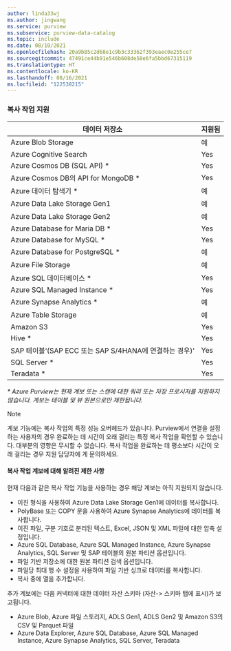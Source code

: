 ```yaml
---
author: linda33wj
ms.author: jingwang
ms.service: purview
ms.subservice: purview-data-catalog
ms.topic: include
ms.date: 08/10/2021
ms.openlocfilehash: 20a9b85c2d68e1c9b3c33362f393eaec0e255ce7
ms.sourcegitcommit: 47491ce44b91e546b608de58e6fa5bbd67315119
ms.translationtype: HT
ms.contentlocale: ko-KR
ms.lasthandoff: 08/16/2021
ms.locfileid: "122538215"
---
```

### <a name="copy-activity-support"></a>복사 작업 지원

| 데이터 저장소 | 지원됨 | 
| ------------------- | ------------------- | 
| Azure Blob Storage | 예 |
| Azure Cognitive Search | Yes | 
| Azure Cosmos DB (SQL API) \* | Yes | 
| Azure Cosmos DB의 API for MongoDB \* | Yes |
| Azure 데이터 탐색기 \* | 예 | 
| Azure Data Lake Storage Gen1 | 예 | 
| Azure Data Lake Storage Gen2 | 예 | 
| Azure Database for Maria DB \* | Yes | 
| Azure Database for MySQL \* | Yes | 
| Azure Database for PostgreSQL \* | 예 |
| Azure File Storage | 예 | 
| Azure SQL 데이터베이스 \* | Yes | 
| Azure SQL Managed Instance \* | Yes | 
| Azure Synapse Analytics \* | 예 | 
| Azure Table Storage | 예 |
| Amazon S3 | Yes | 
| Hive \* | Yes | 
| SAP 테이블‘(SAP ECC 또는 SAP S/4HANA에 연결하는 경우)’ | Yes |
| SQL Server \* | Yes | 
| Teradata \* | Yes |

*\* Azure Purview는 현재 계보 또는 스캔에 대한 쿼리 또는 저장 프로시저를 지원하지 않습니다. 계보는 테이블 및 뷰 원본으로만 제한됩니다.*

> [!Note]
> 계보 기능에는 복사 작업의 특정 성능 오버헤드가 있습니다. Purview에서 연결을 설정하는 사용자의 경우 완료하는 데 시간이 오래 걸리는 특정 복사 작업을 확인할 수 있습니다. 대부분의 영향은 무시할 수 없습니다. 복사 작업을 완료하는 데 평소보다 시간이 오래 걸리는 경우 지원 담당자에 게 문의하세요.

#### <a name="known-limitations-on-copy-activity-lineage"></a>복사 작업 계보에 대해 알려진 제한 사항

현재 다음과 같은 복사 작업 기능을 사용하는 경우 해당 계보는 아직 지원되지 않습니다.

- 이진 형식을 사용하여 Azure Data Lake Storage Gen1에 데이터를 복사합니다.
- PolyBase 또는 COPY 문을 사용하여 Azure Synapse Analytics에 데이터를 복사합니다.
- 이진 파일, 구분 기호로 분리된 텍스트, Excel, JSON 및 XML 파일에 대한 압축 설정입니다.
- Azure SQL Database, Azure SQL Managed Instance, Azure Synapse Analytics, SQL Server 및 SAP 테이블의 원본 파티션 옵션입니다.
- 파일 기반 저장소에 대한 원본 파티션 검색 옵션입니다.
- 파일당 최대 행 수 설정을 사용하여 파일 기반 싱크로 데이터를 복사합니다.
- 복사 중에 열을 추가합니다.

추가 계보에는 다음 커넥터에 대한 데이터 자산 스키마 (자산-> 스키마 탭에 표시)가 보고됩니다.

- Azure Blob, Azure 파일 스토리지, ADLS Gen1, ADLS Gen2 및 Amazon S3의 CSV 및 Parquet 파일
- Azure Data Explorer, Azure SQL Database, Azure SQL Managed Instance, Azure Synapse Analytics, SQL Server, Teradata
